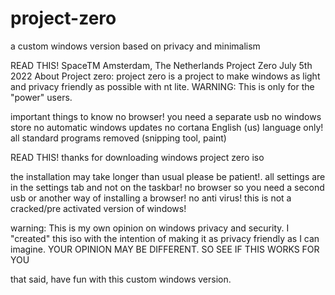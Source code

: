 # project-zero
a custom windows version based on privacy and minimalism


READ THIS!
SpaceTM
Amsterdam, The Netherlands
Project Zero
July 5th 2022
About
Project zero:
project zero is a project to make windows as light and privacy friendly as possible with nt lite.
WARNING: This is only for the "power" users.

important things to know
no browser! you need a separate usb 
no windows store
no automatic windows updates
no cortana
English (us) language only!
all standard programs removed (snipping tool, paint) 









READ THIS!
thanks for downloading windows project zero iso

the installation may take longer than usual please be patient!.
all settings are in the settings tab and not on the taskbar!
no  browser so you need a second usb or another way of installing a browser!
no anti virus!
this is not a cracked/pre activated version of windows!

warning: 
This is my own opinion on windows privacy and security. I "created" this iso with the intention of making it as privacy friendly as I can imagine.
YOUR OPINION MAY BE DIFFERENT. SO SEE IF THIS WORKS FOR YOU

that said, have fun with this custom windows version.



